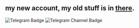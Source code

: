## my new account, my old stuff is in [there](https://github.com/Stanlyio).

<div id="badges">
  <img src="https://img.shields.io/badge/Telegram-blue?style=for-the-badge&logo=telegram&logoColor=white" alt="Telegram Badge"/>
  <img src="https://img.shields.io/badge/Telegram-blue?style=for-the-badge&logo=telegram&logoColor=white" alt="Telegram Channel Badge"/>
</div>


[telegram-news]: https://t.me/stanisIavx
[telegram-group]: https://t.me/cyberseeya

